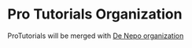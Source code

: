 # Pro Tutorials Organization

ProTutorials will be merged with [De Nepo organization](https://github.com/DeNepo)
